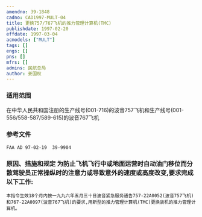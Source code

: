```yaml
---
amendno: 39-1848  
cadno: CAD1997-MULT-04  
title: 更换757/767飞机的推力管理计算机(TMC)  
publishdate: 1997-02-20  
effdate: 1997-03-04  
acmodels: ["MULT"]  
tags: []  
engs: []  
pns: []  
mfrs: []  
admins: 民航总局  
author: 姜国权  
---
```

  
### 适用范围  
在中华人民共和国注册的生产线号(001-716)的波音757飞机和生产线号(001-556/558-587/589-615)的波音767飞机  
  
<!--more-->  
### 参考文件  
    FAA AD 97-02-19  39-9904  
  
### 原因、措施和规定 为防止飞机飞行中或地面运营时自动油门移位而分散驾驶员正常操纵时的注意力或导致意外的速度或高度改变,要求完成以下工作:  
    本指令生效18个月内按一九九六年五月三十日波音紧急服务通告757-22A0052(波音757飞机)和767-22A0097(波音767飞机)的要求,用新型的推力管理计算机(TMC)更换装机的推力管理计算机。  
